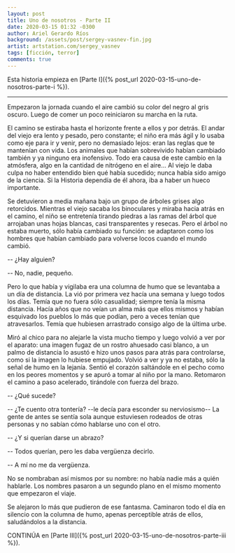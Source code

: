 ```yaml
---
layout: post
title: Uno de nosotros - Parte II
date: 2020-03-15 01:32 -0300
author: Ariel Gerardo Ríos
background: /assets/post/sergey-vasnev-fin.jpg
artist: artstation.com/sergey_vasnev
tags: [ficción, terror]
comments: true
---
```


Esta historia empieza en [Parte I]({% post_url 2020-03-15-uno-de-nosotros-parte-i %}).

-------------------------------------------------------------------------------

Empezaron la jornada cuando el aire cambió su color del negro al gris oscuro.
Luego de comer un poco reiniciaron su marcha en la ruta.

El camino se estiraba hasta el horizonte frente a ellos y por detrás. El andar
del viejo era lento y pesado, pero constante; el niño era más ágil y lo usaba
como eje para ir y venir, pero no demasiado lejos: eran las reglas que te
mantenían con vida. Los animales que habían sobrevivido habían cambiado también
y ya ninguno era inofensivo. Todo era causa de este cambio en la atmósfera,
algo en la cantidad de nitrógeno en el aire... Al viejo le daba culpa no haber
entendido bien qué había sucedido; nunca había sido amigo de la ciencia. Si la
Historia dependía de él ahora, iba a haber un hueco importante.

Se detuvieron a media mañana bajo un grupo de árboles grises algo retorcidos.
Mientras el viejo sacaba los binoculares y miraba hacia atrás en el camino, el
niño se entretenía tirando piedras a las ramas del árbol que arrojaban unas
hojas blancas, casi transparentes y resecas. Pero el árbol no estaba muerto,
sólo había cambiado su función: se adaptaron como los hombres que habían
cambiado para volverse locos cuando el mundo cambió. 

-- ¿Hay alguien?

-- No, nadie, pequeño.

Pero lo que había y vigilaba era una columna de humo que se levantaba a un día
de distancia. La vió por primera vez hacía una semana y luego todos los días.
Temía que no fuera sólo casualidad; siempre tenía la misma distancia. Hacía
años que no veían un alma más que ellos mismos y habían esquivado los pueblos
lo más que podían, pero a veces tenían que atravesarlos. Temía que hubiesen
arrastrado consigo algo de la última urbe.

Miró al chico para no alejarle la vista mucho tiempo y luego volvió a ver por
el aparato: una imagen fugaz de un rostro ahuesado casi blanco, a un palmo de
distancia lo asustó e hizo unos pasos para atrás para controlarse, como si la
imagen lo hubiese empujado. Volvió a ver y ya no estaba, sólo la señal de humo
en la lejanía. Sentió el corazón saltándole en el pecho como en los peores
momentos y se apuró a tomar al niño por la mano. Retomaron el camino a paso
acelerado, tirándole con fuerza del brazo.

-- ¿Qué sucede?

-- ¿Te cuento otra tontería? --le decía para esconder su nerviosismo-- La gente
   de antes se sentía sola aunque estuviesen rodeados de otras personas y no
   sabían cómo hablarse uno con el otro.

-- ¿Y si querían darse un abrazo?

-- Todos querían, pero les daba vergüenza decirlo.

-- A mí no me da vergüenza.

No se nombraban así mismos por su nombre: no había nadie más a quién hablarle.
Los nombres pasaron a un segundo plano en el mismo momento que empezaron el
viaje.

Se alejaron lo más que pudieron de ese fantasma. Caminaron todo el día en
silencio con la columna de humo, apenas perceptible atrás de ellos,
saludándolos a la distancia.

CONTINÚA en [Parte III]({% post_url 2020-03-15-uno-de-nosotros-parte-iii %}).
